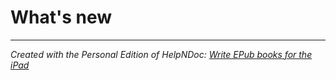 # What's new


***
_Created with the Personal Edition of HelpNDoc: [Write EPub books for the iPad](<https://www.helpndoc.com/create-epub-ebooks>)_

